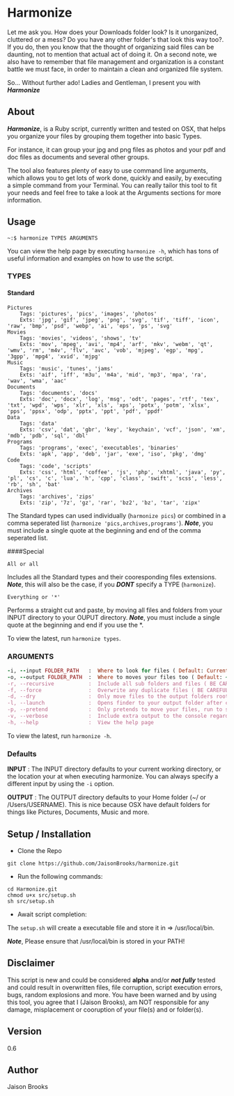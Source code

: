 # Harmonize
Let me ask you. How does your Downloads folder look? Is it unorganized, cluttered or a mess? Do you have any other folder's that look this way too?. If you do, then you know that the thought of organizing said files can be daunting, not to mention that actual act of doing it. On a second note, we also have to remember that file management and organization is a constant battle we must face, in order to maintain a clean and organized file system.

So... Without further ado! Ladies and Gentleman, I present you with ***Harmonize***

## About
***Harmonize***, is a Ruby script, currently written and tested on OSX, that helps you organize your files by grouping them together into basic Types. 

For instance, it can group your jpg and png files as photos and your pdf and doc files as documents and several other groups. 

The tool also features plenty of easy to use command line arguments, which allows you to get lots of work done, quickly and easily, by executing a simple command from your Terminal. You can really tailor this tool to fit your needs and feel free to take a look at the Arguments sections for more information.

## Usage
```~:$ harmonize TYPES ARGUMENTS```

You can view the help page by executing ```harmonize -h```, which has tons of useful information and examples on how to use the script.

### TYPES
#### Standard
```
Pictures
	Tags: 'pictures', 'pics', 'images', 'photos'
	Exts: 'jpg', 'gif', 'jpeg', 'png', 'svg', 'tif', 'tiff', 'icon', 'raw', 'bmp', 'psd', 'webp', 'ai', 'eps', 'ps', 'svg'
Movies
	Tags: 'movies', 'videos', 'shows', 'tv'
	Exts: 'mov', 'mpeg', 'avi', 'mp4', 'arf', 'mkv', 'webm', 'qt', 'wmv', 'rm', 'm4v', 'flv', 'avc', 'vob', 'mjpeg', 'egp', 'mpg', '3gpp', 'mpg4', 'xvid', 'mjpg' 
Music
 	Tags: 'music', 'tunes', 'jams'
 	Exts: 'aif', 'iff', 'm3u', 'm4a', 'mid', 'mp3', 'mpa', 'ra', 'wav', 'wma', 'aac'
Documents
 	Tags: 'documents', 'docs'
 	Exts: 'doc', 'docx', 'log', 'msg', 'odt', 'pages', 'rtf', 'tex', 'txt', 'wpd', 'wps', 'xlr', 'xls', 'xps', 'potx', 'potm', 'xlsx', 'pps', 'ppsx', 'odp', 'pptx', 'ppt', 'pdf', 'ppdf'
Data
 	Tags: 'data'
 	Exts: 'csv', 'dat', 'gbr', 'key', 'keychain', 'vcf', 'json', 'xm', 'mdb', 'pdb', 'sql', 'dbl'
Programs
 	Tags: 'programs', 'exec', 'executables', 'binaries'
 	Exts: 'apk', 'app', 'deb', 'jar', 'exe', 'iso', 'pkg', 'dmg'
Code
 	Tags: 'code', 'scripts'
 	Exts: 'css', 'html', 'coffee', 'js', 'php', 'xhtml', 'java', 'py', 'pl', 'cs', 'c', 'lua', 'h', 'cpp', 'class', 'swift', 'scss', 'less', 'rb', 'sh', 'bat'
Archives
 	Tags: 'archives', 'zips'
 	Exts: 'zip', '7z', 'gz', 'rar', 'bz2', 'bz', 'tar', 'zipx'
 ```
 The Standard types can used individually (```harmonize pics```) or combined in a comma seperated list (```harmonize 'pics,archives,programs'```). ***Note***, you must include a single quote at the beginning and end of the comma seperated list.
 
####Special
```
All or all
```
Includes all the Standard types and their cooresponding files extensions. ***Note***, this will also be the case, if you ***DONT*** specify a TYPE (```harmonize```).
```
Everything or '*'
```
Performs a straight cut and paste, by moving all files and folders from your INPUT directory to your OUPUT directory. ***Note***, you must include a single quote at the beginning and end if you use the *.

To view the latest, run ```harmonize types```.


### ARGUMENTS
```ruby
-i, --input FOLDER_PATH   :  Where to look for files ( Default: Current Directory )
-o, --output FOLDER_PATH  :  Where to moves your files too ( Default: ~/ )
-r, --recursive           :  Include all sub folders and files ( BE CAREFUL )
-f, --force               :  Overwrite any duplicate files ( BE CAREFUL )
-d, --dry                 :  Only move files to the output folders root
-l, --launch              :  Opens finder to your output folder after completion
-p, --pretend             :  Only pretends to move your files, run to see what the script would do
-v, --verbose             :  Include extra output to the console regarding script exection
-h, --help                :  View the help page
```
To view the latest, run ```harmonize -h```.

### Defaults
**INPUT** : The INPUT directory defaults to your current working directory, or the location your at when executing harmonize. You can always specify a different input by using the ```-i``` option.

**OUTPUT** : The OUTPUT directory defaults to your Home folder (~/ or /Users/USERNAME). This is nice because OSX have default folders for things like Pictures, Documents, Music and more. 

## Setup / Installation
* Clone the Repo

```
git clone https://github.com/JaisonBrooks/harmonize.git
```

* Run the following commands:
 
```
cd Harmonize.git
chmod u+x src/setup.sh
sh src/setup.sh
```

* Await script completion:

The ```setup.sh``` will create a executable file and store it in => /usr/local/bin.

***Note***, Please ensure that /usr/local/bin is stored in your PATH!

## Disclaimer
This script is new and could be considered **alpha** and/or ***not fully*** tested and could result in overwritten files, file corruption, script execution errors, bugs, random explosions and more. You have been warned and by using this tool, you agree that I (Jaison Brooks), am NOT responsible for any damage, misplacement or cooruption of your file(s) and or folder(s).

## Version
0.6

## Author
Jaison Brooks
